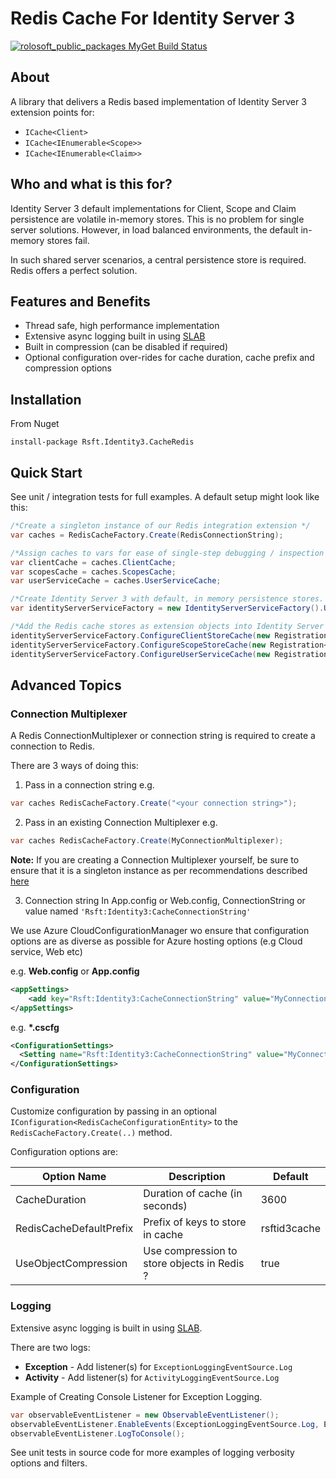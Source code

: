 # Redis Cache For Identity Server 3

[![rolosoft_public_packages MyGet Build Status](https://www.myget.org/BuildSource/Badge/rolosoft_public_packages?identifier=a53e1b7a-1d56-43f7-8e0e-a518e82c8cb5)](https://www.myget.org/)

## About
A library that delivers a Redis based implementation of Identity Server 3 extension points for:

* ```ICache<Client>```
* ```ICache<IEnumerable<Scope>>```
* ```ICache<IEnumerable<Claim>>```

## Who and what is this for?
Identity Server 3 default implementations for Client, Scope and Claim persistence are volatile in-memory stores. This is no problem for single server solutions. However, in load balanced environments, the default in-memory stores fail.

In such shared server scenarios, a central persistence store is required. Redis offers a perfect solution.

## Features and Benefits
* Thread safe, high performance implementation
* Extensive async logging built in using [SLAB](https://msdn.microsoft.com/en-us/library/dn440729(v=pandp.60).aspx)
* Built in compression (can be disabled if required)
* Optional configuration over-rides for cache duration, cache prefix and compression options

## Installation
From Nuget
~~~
install-package Rsft.Identity3.CacheRedis
~~~

## Quick Start
See unit / integration tests for full examples. A default setup might look like this:

```csharp
/*Create a singleton instance of our Redis integration extension */
var caches = RedisCacheFactory.Create(RedisConnectionString);

/*Assign caches to vars for ease of single-step debugging / inspection etc.*/
var clientCache = caches.ClientCache;
var scopesCache = caches.ScopesCache;
var userServiceCache = caches.UserServiceCache;

/*Create Identity Server 3 with default, in memory persistence stores. NOTE: persistence stores will be your SQL, EF or storage production stores or whatever*/
var identityServerServiceFactory = new IdentityServerServiceFactory().UseInMemoryClients(new List<Client>()).UseInMemoryScopes(new List<Scope>()).UseInMemoryUsers(new List<InMemoryUser>());

/*Add the Redis cache stores as extension objects into Identity Server 3*/
identityServerServiceFactory.ConfigureClientStoreCache(new Registration<ICache<Client>>(clientCache));
identityServerServiceFactory.ConfigureScopeStoreCache(new Registration<ICache<IEnumerable<Scope>>>(scopesCache));
identityServerServiceFactory.ConfigureUserServiceCache(new Registration<ICache<IEnumerable<Claim>>>(userServiceCache));
```

## Advanced Topics

### Connection Multiplexer
A Redis ConnectionMultiplexer or connection string is required to create a connection to Redis.

There are 3 ways of doing this:

1) Pass in a connection string
e.g.
```csharp
var caches RedisCacheFactory.Create("<your connection string>");
```

2) Pass in an existing Connection Multiplexer
e.g.
```csharp
var caches RedisCacheFactory.Create(MyConnectionMultiplexer);
```
__Note:__ If you are creating a Connection Multiplexer yourself, be sure to ensure that it is a singleton instance as per recommendations described [here](https://github.com/StackExchange/StackExchange.Redis/blob/master/Docs/Basics.md)

3) Connection string
In App.config or Web.config, ConnectionString or value named ```'Rsft:Identity3:CacheConnectionString'```

We use Azure CloudConfigurationManager wo ensure that configuration options are as diverse as possible for Azure hosting options (e.g Cloud service, Web etc)

e.g.
__Web.config__ or __App.config__
```xml
<appSettings>
    <add key="Rsft:Identity3:CacheConnectionString" value="MyConnectionString"/>
</appSettings>
```

e.g.
__*.cscfg__
```xml
<ConfigurationSettings>
  <Setting name="Rsft:Identity3:CacheConnectionString" value="MyConnectionString" />
</ConfigurationSettings>
```

### Configuration
Customize configuration by passing in an optional ```IConfiguration<RedisCacheConfigurationEntity>``` to the ```RedisCacheFactory.Create(..)``` method.

Configuration options are:

|Option Name               | Description                                 | Default      |
|--------------------------|---------------------------------------------|--------------|
| CacheDuration            | Duration of cache (in seconds)              | 3600         |
| RedisCacheDefaultPrefix  | Prefix of keys to store in cache            | rsftid3cache |
| UseObjectCompression     | Use compression to store objects in Redis ? | true         |

### Logging
Extensive async logging is built in using [SLAB](https://msdn.microsoft.com/en-us/library/dn440729(v=pandp.60).aspx).

There are two logs:
* __Exception__ - Add listener(s) for ```ExceptionLoggingEventSource.Log```
* __Activity__ - Add listener(s) for ```ActivityLoggingEventSource.Log```
 
Example of Creating Console Listener for Exception Logging.
```csharp
var observableEventListener = new ObservableEventListener();
observableEventListener.EnableEvents(ExceptionLoggingEventSource.Log, EventLevel.LogAlways);
observableEventListener.LogToConsole();
```

See unit tests in source code for more examples of logging verbosity options and filters.

